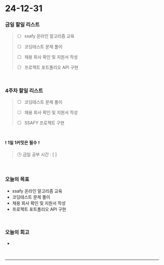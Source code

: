# 24-12-31

### 금일 할일 리스트

> - [ ] ssafy 온라인 알고리즘 교육
>
> - [ ] 코딩테스트 문제 풀이
>
> - [ ] 채용 회사 확인 및 지원서 작성
>
> - [ ] 프로젝트 포트폴리오 API 구현

<br/>

### 4주차 할일 리스트

> - [ ] 코딩테스트 문제 풀이
>
> - [ ] 채용 회사 확인 및 지원서 작성
>
> - [ ] SSAFY 프로젝트 구현

<br/>

❗ **1일 1커밋은 필수** ❗

> 🕒 금일 공부 시간 : [  ]

<br/>

### 오늘의 목표
- ssafy 온라인 알고리즘 교육
- 코딩테스트 문제 풀이
- 채용 회사 확인 및 지원서 작성
- 프로젝트 포트폴리오 API 구현

<br>

### 오늘의 회고
- 

<br/>

---
